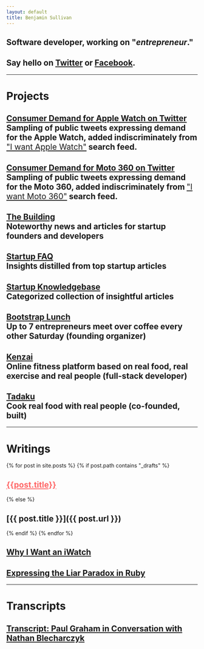 ```yaml
---
layout: default
title: Benjamin Sullivan
---
```


## Software developer, working on "<em>entrepreneur</em>."

## <span class="lowkey">Say hello on <a href="https://twitter.com/bnjs">Twitter</a> or <a href="http://www.facebook.com/bnjsu">Facebook</a>.</span>

---

# Projects

<h2>
  <a href="https://twitter.com/bnjs/timelines/509708322434338816" target="_blank">Consumer Demand for Apple Watch on Twitter</a>
  <br/>
  <span class="lowkey">Sampling of public tweets expressing demand for the Apple Watch, added indiscriminately from <a href="https://twitter.com/search?f=realtime&q=I%20want%20Apple%20Watch&src=typd" target="_blank" style="font-weight:normal;">"I want Apple Watch"</a> search feed.</span>
</h2>

<h2>
  <a href="https://twitter.com/bnjs/timelines/510067457717833728" target="_blank">Consumer Demand for Moto 360 on Twitter</a>
  <br/>
  <span class="lowkey">Sampling of public tweets expressing demand for the Moto 360, added indiscriminately from <a href="https://twitter.com/search?f=realtime&q=I%20want%20Moto%20360&src=typd" target="_blank" style="font-weight:normal;">"I want Moto 360"</a> search feed.</span>
</h2>

<h2>
  <a href="http://www.thebuilding.io" target="_blank">The Building</a>
  <br/>
  <span class="lowkey">Noteworthy news and articles for startup founders and developers</span>
</h2>

<h2>
  <a href="/startup-faq">Startup FAQ</a>
  <br/>
  <span class="lowkey">Insights distilled from top startup articles</span>
</h2>

<h2>
  <a href="/startup-knowledgebase">Startup Knowledgebase</a>
  <br/>
  <span class="lowkey">Categorized collection of insightful articles</span>
</h2>

<h2>
  <a href="http://www.meetup.com/LeanStartupTokyo/" target="_blank">Bootstrap Lunch</a>
  <br/>
  <span class="lowkey">Up to 7 entrepreneurs meet over coffee every other Saturday (founding organizer)</span>
</h2>

<h2>
  <a href="https://kenzai.me" target="_blank">Kenzai</a>
  <br/>
  <span class="lowkey">Online fitness platform based on real food, real exercise and real people (full-stack developer)</span>
</h2>

<h2>
  <a href="https://www.tadaku.com" target="_blank">Tadaku</a>
  <br/>
  <span class="lowkey">Cook real food with real people (co-founded, built)</span>
</h2>

---

# Writings

{% for post in site.posts %}
{% if post.path contains "_drafts" %}
## <a href="{{ post.url }}" style="color:#f66">{{post.title}}</a>
{% else %}
## [{{ post.title }}]({{ post.url }})
{% endif %}
{% endfor %}

## [Why I Want an iWatch](/why-i-want-an-iwatch)

## [Expressing the Liar Paradox in Ruby](/expressing-the-liar-paradox-in-ruby)

---

# Transcripts

## [Transcript: Paul Graham in Conversation with Nathan Blecharczyk](/transcript-paul-graham-in-conversation-with-nathan-blecharczyk)

